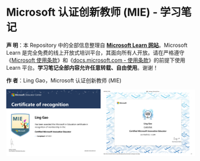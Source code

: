 # Microsoft 认证创新教师 (MIE) - 学习笔记

**声 明**：本 Repository 中的全部信息整理自 [**Microsoft Learn 网站**](https://docs.microsoft.com/zh-cn/learn/)。Microsoft Learn 是完全免费的线上开放式培训平台，其面向所有人开放。请在严格遵守《[Microsoft 使用条款](https://www.microsoft.com/zh-cn/legal/terms-of-use)》和《[docs.microsoft.com - 使用条款](https://docs.microsoft.com/zh-cn/legal/termsofuse)》的前提下使用 Learn 平台。**学习笔记全部内容允许任意转载、自由使用**。谢谢！

**作 者**：Ling Gao，Microsoft 认证创新教师 (MIE)

<img src="https://github.com/Lingggao/MIE/blob/main/Pictures/MIE_1.png?raw=true" width = "50%" /><img src="https://github.com/Lingggao/MIE/blob/main/Pictures/MIE_2.png?raw=true" width = "50%" />

